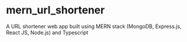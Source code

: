 # mern_url_shortener
A URL shortener web app built using MERN stack (MongoDB, Express.js, React JS, Node.js) and Typescript
